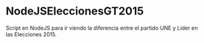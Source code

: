 # NodeJSEleccionesGT2015
Script en NodeJS para ir viendo la diferencia entre el partido UNE y Lider en las Elecciones 2015.
